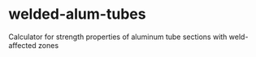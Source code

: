# welded-alum-tubes
Calculator for strength properties of aluminum tube sections with weld-affected zones
